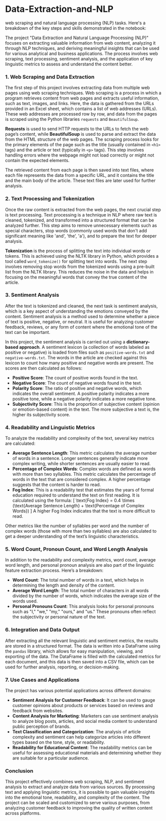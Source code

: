 # Data-Extraction-and-NLP

web scraping and natural language processing (NLP) tasks. Here's a breakdown of the key steps and skills demonstrated in the notebook:

The project "Data Extraction and Natural Language Processing (NLP)" focuses on extracting valuable information from web content, analyzing it through NLP techniques, and deriving meaningful insights that can be used for various analytical and business applications. The process involves web scraping, text processing, sentiment analysis, and the application of key linguistic metrics to assess and understand the content better.

### **1. Web Scraping and Data Extraction**

The first step of this project involves extracting data from multiple web pages using web scraping techniques. Web scraping is a process in which a program retrieves content from web pages and extracts useful information, such as text, images, and links. Here, the data is gathered from the URLs provided in an Excel sheet, which contains a list of web addresses (URLs). These web addresses are processed row by row, and data from the pages is scraped using the Python libraries `requests` and `BeautifulSoup`.

**Requests** is used to send HTTP requests to the URLs to fetch the web page’s content, while **BeautifulSoup** is used to parse and extract the data from the HTML structure of the web pages. The scraping process looks for the primary elements of the page such as the title (usually contained in `<h1>` tags) and the article or text (typically in `<p>` tags). This step involves handling errors where the webpage might not load correctly or might not contain the expected elements.

The retrieved content from each page is then saved into text files, where each file represents the data from a specific URL, and it contains the title and the main body of the article. These text files are later used for further analysis.

### **2. Text Processing and Tokenization**

Once the raw content is extracted from the web pages, the next crucial step is text processing. Text processing is a technique in NLP where raw text is cleaned, tokenized, and transformed into a structured format that can be analyzed further. This step aims to remove unnecessary elements such as special characters, stop words (commonly used words that don't add significant meaning like 'and', 'the', 'a'), and to prepare the text for deeper analysis.

**Tokenization** is the process of splitting the text into individual words or tokens. This is achieved using the NLTK library in Python, which provides a tool called `word_tokenize()` for splitting text into words. The next step involves removing stop words from the tokenized words using a pre-built list from the NLTK library. This reduces the noise in the data and helps in focusing on the meaningful words that convey the true content of the article.

### **3. Sentiment Analysis**

After the text is tokenized and cleaned, the next task is sentiment analysis, which is a key aspect of understanding the emotions conveyed by the content. Sentiment analysis is a method used to determine whether a piece of text is positive, negative, or neutral. It is useful for analyzing customer feedback, reviews, or any form of content where the emotional tone of the text can be important.

In this project, the sentiment analysis is carried out using a **dictionary-based approach**. A sentiment lexicon (a collection of words labeled as positive or negative) is loaded from files such as `positive-words.txt` and `negative-words.txt`. The words in the article are checked against this lexicon to count how many positive and negative words are present. The scores are then calculated as follows:

- **Positive Score**: The count of positive words found in the text.
- **Negative Score**: The count of negative words found in the text.
- **Polarity Score**: The ratio of positive and negative words, which indicates the overall sentiment. A positive polarity indicates a more positive tone, while a negative polarity indicates a more negative tone.
- **Subjectivity Score**: This is the proportion of subjective content (opinion or emotion-based content) in the text. The more subjective a text is, the higher its subjectivity score.

### **4. Readability and Linguistic Metrics**

To analyze the readability and complexity of the text, several key metrics are calculated:

- **Average Sentence Length**: This metric calculates the average number of words in a sentence. Longer sentences generally indicate more complex writing, while shorter sentences are usually easier to read.
- **Percentage of Complex Words**: Complex words are defined as words with more than two syllables. This metric calculates the percentage of words in the text that are considered complex. A higher percentage suggests that the content is harder to read.
- **Fog Index**: This is a readability test that estimates the years of formal education required to understand the text on first reading. It is calculated using the formula:
  \[
  \text{Fog Index} = 0.4 \times (\text{Average Sentence Length} + \text{Percentage of Complex Words})
  \]
  A higher Fog Index indicates that the text is more difficult to read.

Other metrics like the number of syllables per word and the number of complex words (those with more than two syllables) are also calculated to get a deeper understanding of the text’s linguistic characteristics.

### **5. Word Count, Pronoun Count, and Word Length Analysis**

In addition to the readability and complexity metrics, word count, average word length, and personal pronoun analysis are also part of the linguistic feature extraction process. Here’s a breakdown:

- **Word Count**: The total number of words in a text, which helps in determining the length and density of the content.
- **Average Word Length**: The total number of characters in all words divided by the number of words, which indicates the average size of the words used.
- **Personal Pronouns Count**: This analysis looks for personal pronouns such as "I," "we," "my," "ours," and "us." These pronouns often reflect the subjectivity or personal nature of the text.

### **6. Integration and Data Output**

After extracting all the relevant linguistic and sentiment metrics, the results are stored in a structured format. The data is written into a DataFrame using the `pandas` library, which allows for easy manipulation, viewing, and exporting of the data. The DataFrame is filled with the calculated metrics for each document, and this data is then saved into a CSV file, which can be used for further analysis, reporting, or decision-making.

### **7. Use Cases and Applications**

The project has various potential applications across different domains:

- **Sentiment Analysis for Customer Feedback**: It can be used to gauge customer opinions about products or services based on reviews and feedback from websites.
- **Content Analysis for Marketing**: Marketers can use sentiment analysis to analyze blog posts, articles, and social media content to understand public perception of brands.
- **Text Classification and Categorization**: The analysis of article complexity and sentiment can help categorize articles into different types based on the tone, style, or readability.
- **Readability for Educational Content**: The readability metrics can be useful for assessing educational materials and determining whether they are suitable for a particular audience.

### **Conclusion**

This project effectively combines web scraping, NLP, and sentiment analysis to extract and analyze data from various sources. By processing text and applying linguistic metrics, it is possible to gain valuable insights into the emotional tone, readability, and complexity of the content. The project can be scaled and customized to serve various purposes, from analyzing customer feedback to improving the quality of written content across platforms.
